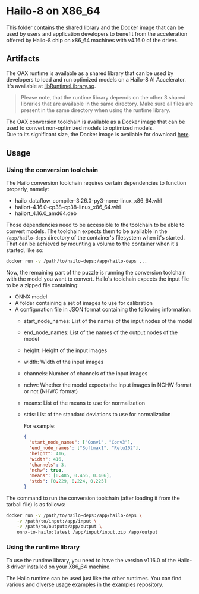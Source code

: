 # Hailo-8 on X86_64

This folder contains the shared library and the Docker image that can be used by users and application developers to
benefit from the acceleration offered by Hailo-8 chip on x86_64 machines with v4.16.0 of the driver.

## Artifacts

The OAX runtime is available as a shared library that can be used by developers to load and run optimized models on
a Hailo-8 AI Accelerator.
It's available at [libRuntimeLibrary.so](artifacts%2FlibRuntimeLibrary.so). 
> Please note, that the runtime library depends on the other 3 shared libraries that are available in the 
same directory. Make sure all files are present in the same directory when using the runtime library.  

The OAX conversion toolchain is available as a Docker image that can be used to convert non-optimized models to
optimized models.    
Due to its significant size, the Docker image is available for
download [here](https://download.sclbl.net/OAX/toolchains/onnx-to-hailo-latest.tar).

## Usage

### Using the conversion toolchain

The Hailo conversion toolchain requires certain dependencies to function properly, namely:

- hailo_dataflow_compiler-3.26.0-py3-none-linux_x86_64.whl
- hailort-4.16.0-cp38-cp38-linux_x86_64.whl
- hailort_4.16.0_amd64.deb

Those dependencies need to be accessible to the toolchain to be able to convert models.
The toolchain expects them to be available in the `/app/hailo-deps` directory of the container's filesystem when it's
started.  
That can be achieved by mounting a volume to the container when it's started, like so:

```bash
docker run -v /path/to/hailo-deps:/app/hailo-deps ...
```

Now, the remaining part of the puzzle is running the conversion toolchain with the model you want to convert.
Hailo's toolchain expects the input file to be a zipped file containing:

- ONNX model
- A folder containing a set of images to use for calibration
- A configuration file in JSON format containing the following information:
    - start_node_names: List of the names of the input nodes of the model
    - end_node_names: List of the names of the output nodes of the model
    - height: Height of the input images
    - width: Width of the input images
    - channels: Number of channels of the input images
    - nchw: Whether the model expects the input images in NCHW format or not (NHWC format)
    - means: List of the means to use for normalization
    - stds: List of the standard deviations to use for normalization

      For example:
      ```json
      {
        "start_node_names": ["Conv1", "Conv3"],
        "end_node_names": ["Softmax1", "Relu102"],
        "height": 416,
        "width": 416,
        "channels": 3,
        "nchw": true,
        "means": [0.485, 0.456, 0.406],
        "stds": [0.229, 0.224, 0.225]
      }
      ```

The command to run the conversion toolchain (after loading it from the tarball file) is as follows:

```bash
docker run -v /path/to/hailo-deps:/app/hailo-deps \
    -v /path/to/input:/app/input \
    -v /path/to/output:/app/output \
    onnx-to-hailo:latest /app/input/input.zip /app/output
```

### Using the runtime library

To use the runtime library, you need to have the version v1.16.0 of the Hailo-8 driver installed on your X86_64 machine.

The Hailo runtime can be used just like the other runtimes. You can find various and diverse usage examples in
the [examples](https://github.com/oax-standard/examples) repository.

